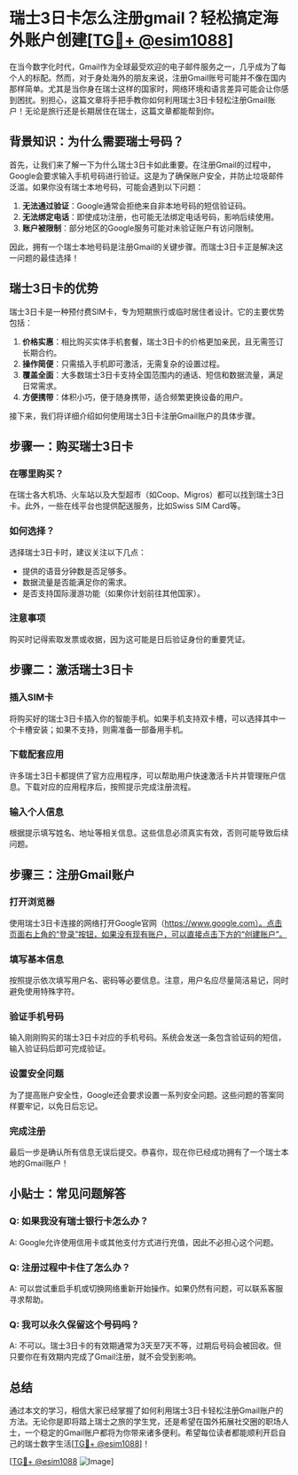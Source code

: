 # 瑞士3日卡怎么注册gmail？轻松搞定海外账户创建[[TG💪+ @esim1088](https://t.me/s/esim1088)]

在当今数字化时代，Gmail作为全球最受欢迎的电子邮件服务之一，几乎成为了每个人的标配。然而，对于身处海外的朋友来说，注册Gmail账号可能并不像在国内那样简单。尤其是当你身在瑞士这样的国家时，网络环境和语言差异可能会让你感到困扰。别担心，这篇文章将手把手教你如何利用瑞士3日卡轻松注册Gmail账户！无论是旅行还是长期居住在瑞士，这篇文章都能帮到你。

## 背景知识：为什么需要瑞士号码？

首先，让我们来了解一下为什么瑞士3日卡如此重要。在注册Gmail的过程中，Google会要求输入手机号码进行验证。这是为了确保账户安全，并防止垃圾邮件泛滥。如果你没有瑞士本地号码，可能会遇到以下问题：

1. **无法通过验证**：Google通常会拒绝来自非本地号码的短信验证码。
2. **无法绑定电话**：即使成功注册，也可能无法绑定电话号码，影响后续使用。
3. **账户被限制**：部分地区的Google服务可能对未验证账户有访问限制。

因此，拥有一个瑞士本地号码是注册Gmail的关键步骤。而瑞士3日卡正是解决这一问题的最佳选择！

## 瑞士3日卡的优势

瑞士3日卡是一种预付费SIM卡，专为短期旅行或临时居住者设计。它的主要优势包括：

1. **价格实惠**：相比购买实体手机套餐，瑞士3日卡的价格更加亲民，且无需签订长期合约。
2. **操作简便**：只需插入手机即可激活，无需复杂的设置过程。
3. **覆盖全面**：大多数瑞士3日卡支持全国范围内的通话、短信和数据流量，满足日常需求。
4. **方便携带**：体积小巧，便于随身携带，适合频繁更换设备的用户。

接下来，我们将详细介绍如何使用瑞士3日卡注册Gmail账户的具体步骤。

## 步骤一：购买瑞士3日卡

### 在哪里购买？
在瑞士各大机场、火车站以及大型超市（如Coop、Migros）都可以找到瑞士3日卡。此外，一些在线平台也提供配送服务，比如Swiss SIM Card等。

### 如何选择？
选择瑞士3日卡时，建议关注以下几点：
- 提供的语音分钟数是否足够多。
- 数据流量是否能满足你的需求。
- 是否支持国际漫游功能（如果你计划前往其他国家）。

### 注意事项
购买时记得索取发票或收据，因为这可能是日后验证身份的重要凭证。

## 步骤二：激活瑞士3日卡

### 插入SIM卡
将购买好的瑞士3日卡插入你的智能手机。如果手机支持双卡槽，可以选择其中一个卡槽安装；如果不支持，则需准备一部备用手机。

### 下载配套应用
许多瑞士3日卡都提供了官方应用程序，可以帮助用户快速激活卡片并管理账户信息。下载对应的应用程序后，按照提示完成注册流程。

### 输入个人信息
根据提示填写姓名、地址等相关信息。这些信息必须真实有效，否则可能导致后续问题。

## 步骤三：注册Gmail账户

### 打开浏览器
使用瑞士3日卡连接的网络打开Google官网（https://www.google.com）。点击页面右上角的“登录”按钮，如果没有现有账户，可以直接点击下方的“创建账户”。

### 填写基本信息
按照提示依次填写用户名、密码等必要信息。注意，用户名应尽量简洁易记，同时避免使用特殊字符。

### 验证手机号码
输入刚刚购买的瑞士3日卡对应的手机号码。系统会发送一条包含验证码的短信，输入验证码后即可完成验证。

### 设置安全问题
为了提高账户安全性，Google还会要求设置一系列安全问题。这些问题的答案同样要牢记，以免日后忘记。

### 完成注册
最后一步是确认所有信息无误后提交。恭喜你，现在你已经成功拥有了一个瑞士本地的Gmail账户！

## 小贴士：常见问题解答

### Q: 如果我没有瑞士银行卡怎么办？
A: Google允许使用信用卡或其他支付方式进行充值，因此不必担心这个问题。

### Q: 注册过程中卡住了怎么办？
A: 可以尝试重启手机或切换网络重新开始操作。如果仍然有问题，可以联系客服寻求帮助。

### Q: 我可以永久保留这个号码吗？
A: 不可以。瑞士3日卡的有效期通常为3天至7天不等，过期后号码会被回收。但只要你在有效期内完成了Gmail注册，就不会受到影响。

## 总结

通过本文的学习，相信大家已经掌握了如何利用瑞士3日卡轻松注册Gmail账户的方法。无论你是即将踏上瑞士之旅的学生党，还是希望在国外拓展社交圈的职场人士，一个稳定的Gmail账户都将为你带来诸多便利。希望每位读者都能顺利开启自己的瑞士数字生活[[TG💪+ @esim1088](https://t.me/s/esim1088)]！

[[TG💪+ @esim1088](https://t.me/s/esim1088) ![Image](https://i.postimg.cc/4NQfJmqS/Snipaste-2025-05-13-00-14-12.png)]